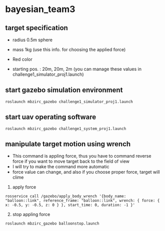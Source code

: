 # bayesian_team3


## target specification

* radius 0.5m sphere

* mass 1kg (use this info. for choosing the applied force)

* Red color

* starting pos. : 20m, 20m, 2m (you can manage these values in challenge1_simulator_proj1.launch)



## start gazebo simulation environment
```
roslaunch mbzirc_gazebo challenge1_simulator_proj1.launch
```

## start uav operating software
```
roslaunch mbzirc_gazebo challenge1_system_proj1.launch
```



## manipulate target motion using wrench
* This command is appling force, thus you have to command reverse force if you want to move target back to the field of view
* I will try to make the command more automatic
* force value can change, and also if you choose proper force, target will clime


1. apply force
```
rosservice call /gazebo/apply_body_wrench '{body_name: "balloon::link", reference_frame: "balloon::link", wrench: { force: { x: -0.5, y: -0.5, z: 0 } }, start_time: 0, duration: -1 }'
```

2. stop appling force
```
roslaunch mbzirc_gazebo balloonstop.launch
```



